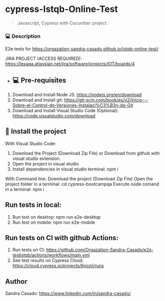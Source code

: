 # cypress-Istqb-Online-Test

> Javascript, Cypress with Cucumber project.

### 💻 Description
E2e tests for https://orgazation-sandra-casado.github.io/istqb-online-test/

JIRA PROJECT (ACCESS REQUIRED): https://lexaqa.atlassian.net/jira/software/projects/IOT/boards/4
- ## 💻 Pre-requisites

1. Download and Install Node JS: https://nodejs.org/en/download
2. Download and Install git: https://git-scm.com/book/es/v2/Inicio---Sobre-el-Control-de-Versiones-Instalaci%C3%B3n-de-Git
3. Download and Install Visual Studio Code (Optional): https://code.visualstudio.com/download

## 🚀 Install the project
With Visual Studio Code:
1. Download the Project (Download Zip File) or Download from github with visual studio extension.
2. Open the project in visual studio
3. Install dependencies in visual studio terminal: npm i

With Command line:
Download the project (Download Zip File)
Open the project folder in a terminal: cd cypress-bootcampqa
Execute node comand in a terminal: npm i

## Run tests in local:
1. Run test on desktop: npm run e2e-desktop
2. Run test on mobile: npm run e2e-mobile


##  Run tests on CI with github Actions:
1. Run tests on CI: https://github.com/Orgazation-Sandra-Casado/e2e-testistqb/actions/workflows/main.yml
2. See test results on Cypress Cloud: https://cloud.cypress.io/projects/6nozji/runs

## Author

Sandra Casado: https://www.linkedin.com/in/sandra-casado/